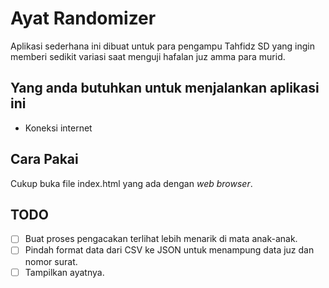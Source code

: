 # Ayat Randomizer

Aplikasi sederhana ini dibuat untuk para pengampu Tahfidz SD yang ingin memberi sedikit variasi saat menguji hafalan juz amma para murid.

## Yang anda butuhkan untuk menjalankan aplikasi ini
- Koneksi internet

## Cara Pakai
Cukup buka file index.html yang ada dengan _web browser_.

## TODO
- [ ] Buat proses pengacakan terlihat lebih menarik di mata anak-anak.
- [ ] Pindah format data dari CSV ke JSON untuk menampung data juz dan nomor surat.
- [ ] Tampilkan ayatnya.
